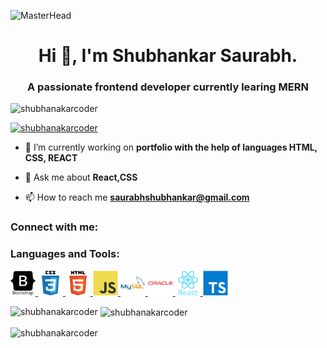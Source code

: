 ![MasterHead](https://png.pngtree.com/thumb_back/fw800/background/20220522/pngtree-programming-and-coding-banner-working-image_1375029.jpg)
<h1 align="center">Hi 👋, I'm Shubhankar Saurabh.</h1>
<h3 align="center">A passionate frontend developer currently learing MERN</h3>


<p align="left"> <img src="https://www.google.com/url?sa=i&url=https%3A%2F%2Fdribbble.com%2Fshots%2F3604186-Developer&psig=AOvVaw3bAD8pK0dPgv65ZJDHt7B0&ust=1670941482910000&source=images&cd=vfe&ved=0CBAQjRxqFwoTCPCpzqKk9PsCFQAAAAAdAAAAABAJ" alt="shubhanakarcoder" /> </p>

<p align="left"> <a href="https://github.com/ryo-ma/github-profile-trophy"><img src="https://github-profile-trophy.vercel.app/?username=shubhanakarcoder" alt="shubhanakarcoder" /></a> </p>

- 🔭 I’m currently working on **portfolio with the help of languages HTML, CSS, REACT**

- 💬 Ask me about **React,CSS**

- 📫 How to reach me **saurabhshubhankar@gmail.com**

<h3 align="left">Connect with me:</h3>
<p align="left">
</p>

<h3 align="left">Languages and Tools:</h3>
<p align="left"> <a href="https://getbootstrap.com" target="_blank" rel="noreferrer"> <img src="https://raw.githubusercontent.com/devicons/devicon/master/icons/bootstrap/bootstrap-plain-wordmark.svg" alt="bootstrap" width="40" height="40"/> </a> <a href="https://www.w3schools.com/css/" target="_blank" rel="noreferrer"> <img src="https://raw.githubusercontent.com/devicons/devicon/master/icons/css3/css3-original-wordmark.svg" alt="css3" width="40" height="40"/> </a> <a href="https://www.w3.org/html/" target="_blank" rel="noreferrer"> <img src="https://raw.githubusercontent.com/devicons/devicon/master/icons/html5/html5-original-wordmark.svg" alt="html5" width="40" height="40"/> </a> <a href="https://developer.mozilla.org/en-US/docs/Web/JavaScript" target="_blank" rel="noreferrer"> <img src="https://raw.githubusercontent.com/devicons/devicon/master/icons/javascript/javascript-original.svg" alt="javascript" width="40" height="40"/> </a> <a href="https://www.mysql.com/" target="_blank" rel="noreferrer"> <img src="https://raw.githubusercontent.com/devicons/devicon/master/icons/mysql/mysql-original-wordmark.svg" alt="mysql" width="40" height="40"/> </a> <a href="https://www.oracle.com/" target="_blank" rel="noreferrer"> <img src="https://raw.githubusercontent.com/devicons/devicon/master/icons/oracle/oracle-original.svg" alt="oracle" width="40" height="40"/> </a> <a href="https://reactjs.org/" target="_blank" rel="noreferrer"> <img src="https://raw.githubusercontent.com/devicons/devicon/master/icons/react/react-original-wordmark.svg" alt="react" width="40" height="40"/> </a> <a href="https://www.typescriptlang.org/" target="_blank" rel="noreferrer"> <img src="https://raw.githubusercontent.com/devicons/devicon/master/icons/typescript/typescript-original.svg" alt="typescript" width="40" height="40"/> </a> </p>

<p><img align="left" src="https://github-readme-stats.vercel.app/api/top-langs?username=shubhanakarcoder&show_icons=true&locale=en&layout=compact" alt="shubhanakarcoder" /></p>

<p>&nbsp;<img align="center" src="https://github-readme-stats.vercel.app/api?username=shubhanakarcoder&show_icons=true&locale=en" alt="shubhanakarcoder" /></p>

<p><img align="center" src="https://github-readme-streak-stats.herokuapp.com/?user=shubhanakarcoder&" alt="shubhanakarcoder" /></p>

